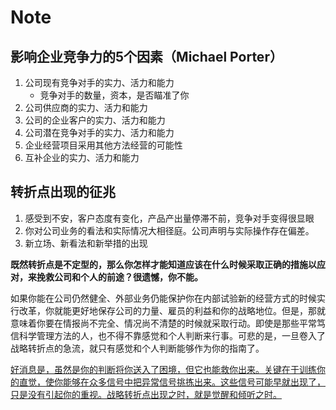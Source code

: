 # Note

## 影响企业竞争力的5个因素（Michael Porter）

1. 公司现有竞争对手的实力、活力和能力
   - 竞争对手的数量，资本，是否瞄准了你
2. 公司供应商的实力、活力和能力
3. 公司的企业客户的实力、活力和能力
4. 公司潜在竞争对手的实力、活力和能力
5. 企业经营项目采用其他方法经营的可能性
6. 互补企业的实力、活力和能力

## 转折点出现的征兆

1. 感受到不安，客户态度有变化，产品产出量停滞不前，竞争对手变得很显眼
2. 你对公司业务的看法和实际情况大相径庭。公司声明与实际操作存在偏差。
3. 新立场、新看法和新举措的出现

**既然转折点是不定型的，那么你怎样才能知道应该在什么时候采取正确的措施以应对，来挽救公司和个人的前途？很遗憾，你不能。**

如果你能在公司仍然健全、外部业务仍能保护你在内部试验新的经营方式的时候实行改革，你就能更好地保存公司的力量、雇员的利益和你的战略地位。但是，那就意味着你要在情报尚不完全、情况尚不清楚的时候就采取行动。即使是那些平常笃信科学管理方法的人，也不得不靠感觉和个人判断来行事。可悲的是，一旦卷入了战略转折点的急流，就只有感觉和个人判断能够作为你的指南了。

<u>好消息是，虽然是你的判断将你送入了困境，但它也能救你出来。关键在于训练你的直觉，使你能够在众多信号中把异常信号挑拣出来。这些信号可能早就出现了，只是没有引起你的重视。战略转折点出现之时，就是觉醒和倾听之时。</u>


